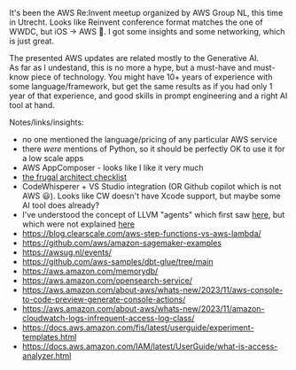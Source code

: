 It's been the AWS Re:Invent meetup organized by AWS Group NL, this time in Utrecht.
Looks like Reinvent conference format matches the one of WWDC, but iOS -> AWS 🙂.
I got some insights and some networking, which is just great.

The presented AWS updates are related mostly to the Generative AI.  
As far as I undestand, this is no more a hype, but a must-have and must-know piece of technology. 
You might have 10+ years of experience with some language/framework, but get the same results as if you had only 1 year of that experience, and good skills in prompt engineering and a right AI tool at hand.

Notes/links/insights:
+ no one mentioned the language/pricing of any particular AWS service
+ there _were_ mentions of Python, so it should be perfectly OK to use it for a low scale apps
+ AWS AppComposer - looks like I like it very much
+ [the frugal architect checklist](http://thefrugalarchitect.com/)
+ CodeWhisperer + VS Studio integration (OR Github copilot which is not AWS 😃). Looks like CW doesn't have Xcode support, but maybe some AI tool does already?
+ I've understood the concept of LLVM "agents" which first saw [here](https://github.com/buhe/langchain-swift), but which were not explained [here](https://www.goodreads.com/book/show/198671257-langchain-crash-course)
+ https://blog.clearscale.com/aws-step-functions-vs-aws-lambda/
+ https://github.com/aws/amazon-sagemaker-examples
+ https://awsug.nl/events/
+ https://github.com/aws-samples/dbt-glue/tree/main
+ https://aws.amazon.com/memorydb/
+ https://aws.amazon.com/opensearch-service/
+ https://aws.amazon.com/about-aws/whats-new/2023/11/aws-console-to-code-preview-generate-console-actions/
+ https://aws.amazon.com/about-aws/whats-new/2023/11/amazon-cloudwatch-logs-infrequent-access-log-class/
+ https://docs.aws.amazon.com/fis/latest/userguide/experiment-templates.html
+ https://docs.aws.amazon.com/IAM/latest/UserGuide/what-is-access-analyzer.html
